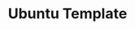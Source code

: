 ---
lang: de
layout: doc
redirect_from:
- /de/doc/Templates/Ubuntu/
- /de/doc/templates/ubuntu/
- /de/doc/ubuntu/
- /de/wiki/Templates/Ubuntu/
redirect_to: https://github.com/Qubes-Community/Contents/blob/master/docs/os/ubuntu.md
ref: 80
title: Ubuntu Template
---